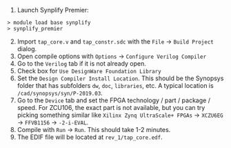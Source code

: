 1. Launch Synplify Premier:
```shell
> module load base synplify
> synplify_premier
```
2. Import ``tap_core.v`` and ``tap_constr.sdc`` with the ``File`` → ``Build Project`` dialog.
3. Open compile options with ``Options`` → ``Configure Verilog Compiler``
4. Go to the ``Verilog`` tab if it is not already open.
5. Check box for ``Use DesignWare Foundation Library``
6. Set the ``Design Compiler Install Location``.  This should be the Synopsys folder that has subfolders ``dw``, ``doc``, ``libraries``, etc.  A typical location is ``/cad/synopsys/syn/P-2019.03``.
7. Go to the ``Device`` tab and set the FPGA technology / part / package / speed.  For ZCU106, the exact part is not available, but you can try picking something similar like ``Xilinx Zynq UltraScale+ FPGAs`` → ``XCZU6EG`` → ``FFVB1156``  → ``-2-i-EVAL``.
8. Compile with ``Run`` → ``Run``.  This should take 1-2 minutes.
9. The EDIF file will be located at ``rev_1/tap_core.edf``.
